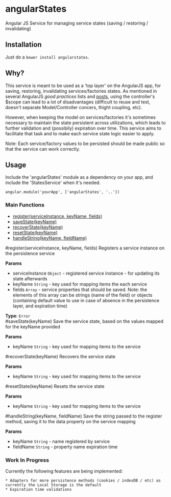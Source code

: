# angularStates
Angular JS Service for managing service states (saving / restoring / invalidating)

## Installation

Just do a ``bower install angularstates``.

## Why?

This service is meant to be used as a 'top layer' on the AngularJS app, for saving, restoring, invalidating services/factories states. 
As mentioned in several AngularJS *good practices* lists and [posts](http://toddmotto.com/rethinking-angular-js-controllers/), using the controller's $scope can lead to a lot of disadvantages (difficult to reuse and test, doesn't separate Model/Controller concers, thight coupling, etc).

However, when keeping the model on services/factories it's sometimes necessary to maintain the state persistent across utilizations, which leads to further validation and (possibily) expiration over time. This service aims to facilitate that task and to make each service state logic easier to apply.

Note: Each service/factory values to be persisted should be made public so that the service can work correctly.

## Usage

Include the 'angularStates' module as a dependency on your app, and include the 'StatesService' when it's needed.

    angular.module('yourApp', ['angularStates', '..'])

### Main Functions
    
* [register(serviceInstance, keyName, fields)](#register)
* [saveState(keyName)](#saveState)
* [recoverState(keyName)](#recoverState)
* [resetState(keyName)](#resetState)
* [handleString(keyName, fieldName)](#handleString)
 
<a name="register"></a>
#register(serviceInstance, keyName, fields)
Registers a service instance on the persistence service

**Params**

- serviceInstance `Object` - registered service instance - for updating its state afterwards  
- keyName `String` - key used for mapping items the each service  
- fields `Array` - service properties that should be saved. Note: the elements of this array
can be strings (name of the field) or objects (containing default value to use in case of absence
in the persistence layer, and expiration time)  

**Type**: `Error`  
<a name="saveState"></a>
#saveState(keyName)
Save the service state, based on the values mapped for the keyName provided

**Params**

- keyName `String` - key used for mapping items to the service  

<a name="recoverState"></a>
#recoverState(keyName)
Recovers the service state

**Params**

- keyName `String` - key used for mapping items to the service  

<a name="resetState"></a>
#resetState(keyName)
Resets the service state

**Params**

- keyName `String` - key used for mapping items to the service  

<a name="handleString"></a>
#handleString(keyName, fieldName)
Save the string passed to the register method, saving it to the data property on the
service mapping

**Params**

- keyName `String` - name registered by service  
- fieldName `String` - property name
expiration time  

### Work In Progress

Currently the following features are being implemented:

    * Adapters for more persistence methods (cookies / indexDB / etc) as currently the Local Storage is the default
    * Expiration time validations

